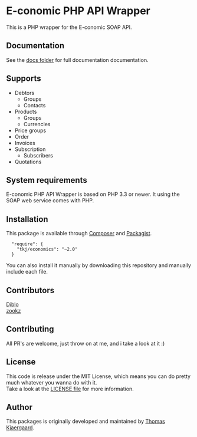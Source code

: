 # E-conomic PHP API Wrapper
This is a PHP wrapper for the E-conomic SOAP API.

## Documentation
See the [docs folder](docs) for full documentation documentation.

## Supports
* Debtors
   * Groups
   * Contacts
* Products
   * Groups
   * Currencies
* Price groups
* Order
* Invoices
* Subscription
   * Subscribers
* Quotations

## System requirements
E-conomic PHP API Wrapper is based on PHP 3.3 or newer. It using the SOAP web service comes with PHP.

## Installation

This package is available through [Composer](https://getcomposer.org) and [Packagist](https://packagist.org/packages/tkj/economics).

```
  "require": {
    "tkj/economics": "~2.0"
  }
```

You can also install it manually by downloading this repository and manually include each file.

## Contributors

[Diblo](https://github.com/Diblo)   
[zookz](https://github.com/zookz)

## Contributing

All PR's are welcome, just throw on at me, and i take a look at it :)

## License

This code is release under the MIT License, which means you can do pretty much whatever you wanna do with it.   
Take a look at the [LICENSE file](LICENSE) for more information.

## Author

This packages is originally developed and maintained by [Thomas Kjaergaard](https://twitter.com/t_kjaergaard).
